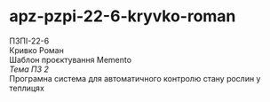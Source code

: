 # apz-pzpi-22-6-kryvko-roman  
ПЗПІ-22-6  
Кривко Роман  
Шаблон проєктування Memento  
_Тема ПЗ 2_  
Програмна система для автоматичного контролю стану рослин у теплицях  
